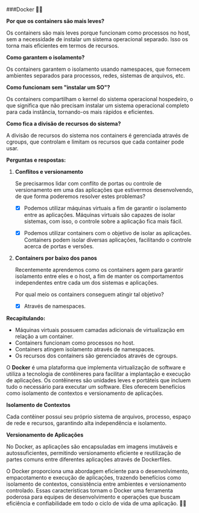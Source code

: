 ###Docker 🐳🚀

**Por que os containers são mais leves?**

Os containers são mais leves porque funcionam como processos no host, sem a necessidade de instalar um sistema operacional separado. Isso os torna mais eficientes em termos de recursos.

**Como garantem o isolamento?**

Os containers garantem o isolamento usando namespaces, que fornecem ambientes separados para processos, redes, sistemas de arquivos, etc.

**Como funcionam sem "instalar um SO"?**

Os containers compartilham o kernel do sistema operacional hospedeiro, o que significa que não precisam instalar um sistema operacional completo para cada instância, tornando-os mais rápidos e eficientes.

**Como fica a divisão de recursos do sistema?**

A divisão de recursos do sistema nos containers é gerenciada através de cgroups, que controlam e limitam os recursos que cada container pode usar.

**Perguntas e respostas:**

1. **Conflitos e versionamento**

   Se precisarmos lidar com conflito de portas ou controle de versionamento em uma das aplicações que estivermos desenvolvendo, de que forma poderemos resolver estes problemas?

   - [x] Podemos utilizar máquinas virtuais a fim de garantir o isolamento entre as aplicações.
     Máquinas virtuais são capazes de isolar sistemas, com isso, o controle sobre a aplicação fica mais fácil.

   - [x] Podemos utilizar containers com o objetivo de isolar as aplicações.
     Containers podem isolar diversas aplicações, facilitando o controle acerca de portas e versões.

2. **Containers por baixo dos panos**

   Recentemente aprendemos como os containers agem para garantir isolamento entre eles e o host, a fim de manter os comportamentos independentes entre cada um dos sistemas e aplicações.

   Por qual meio os containers conseguem atingir tal objetivo?
   - [x] Através de namespaces.

**Recapitulando:**

- Máquinas virtuais possuem camadas adicionais de virtualização em relação a um container.
- Containers funcionam como processos no host.
- Containers atingem isolamento através de namespaces.
- Os recursos dos containers são gerenciados através de cgroups.

O **Docker** é uma plataforma que implementa virtualização de software e utiliza a tecnologia de contêineres para facilitar a implantação e execução de aplicações. Os contêineres são unidades leves e portáteis que incluem tudo o necessário para executar um software. Eles oferecem benefícios como isolamento de contextos e versionamento de aplicações.

**Isolamento de Contextos**

Cada contêiner possui seu próprio sistema de arquivos, processo, espaço de rede e recursos, garantindo alta independência e isolamento.

**Versionamento de Aplicações**

No Docker, as aplicações são encapsuladas em imagens imutáveis e autossuficientes, permitindo versionamento eficiente e reutilização de partes comuns entre diferentes aplicações através de Dockerfiles.

O Docker proporciona uma abordagem eficiente para o desenvolvimento, empacotamento e execução de aplicações, trazendo benefícios como isolamento de contextos, consistência entre ambientes e versionamento controlado. Essas características tornam o Docker uma ferramenta poderosa para equipes de desenvolvimento e operações que buscam eficiência e confiabilidade em todo o ciclo de vida de uma aplicação. 🐳🚀